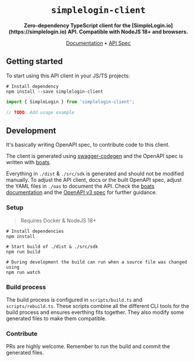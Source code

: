 <div align="center">
  <h1><code>simplelogin-client</code></h1>
  <p>
    <strong>Zero-dependency TypeScript client for the [SimpleLogin.io](https://simplelogin.io) API. Compatible with NodeJS 18+ and browsers.</strong>
  </p>
  <p>
    <a href="https://kennethwussmann.github.io/simplelogin-client/typedoc/index.html">Documentation</a> • <a href="https://kennethwussmann.github.io/simplelogin-client/redoc/index.html">API Spec</a> 
  </p>
</div>

## Getting started

To start using this API client in your JS/TS projects:

```shell
# Install dependency
npm install --save simplelogin-client
```

```typescript
import { SimpleLogin } from 'simplelogin-client';

// TODO: Add usage example
```

## Development

It's basically writing OpenAPI spec, to contribute code to this client.

The client is generated using [swagger-codegen](https://github.com/swagger-api/swagger-codegen) and the OpenAPI spec is written with [boats](https://github.com/j-d-carmichael/boats).

Everything in `./dist` & `./src/sdk` is generated and should not be modified manually. To adjust the API client, docs or the built OpenAPI spec, adjust the YAML files in `./oas` to document the API. Check the [boats documentation](https://j-d-carmichael.github.io/boats/#/) and the [OpenAPI v3 spec](https://swagger.io/specification/) for further guidance.

### Setup

> Requires Docker & NodeJS 18+

```shell
# Install dependencies
npm install

# Start build of ./dist & ./src/sdk
npm run build

# During development the build can run when a source file was changed using
npm run watch
```

### Build process

The build process is configured in `scripts/build.ts` and `scripts/rebuild.ts`. These scripts combine all the different CLI tools for the build process and ensures everthing fits together. They also modify some generated files to make them compatible.

### Contribute

PRs are highly welcome. Remember to run the build and commit the generated files.
